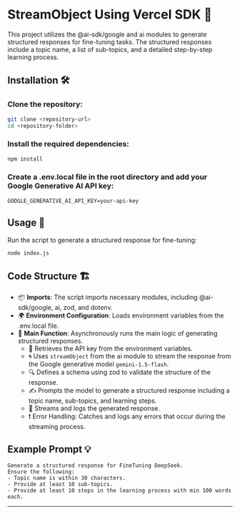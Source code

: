 # StreamObject Using Vercel SDK 🚀

This project utilizes the @ai-sdk/google and ai modules to generate structured responses for fine-tuning tasks. The structured responses include a topic name, a list of sub-topics, and a detailed step-by-step learning process.

## Installation 🛠️
### Clone the repository:
```sh
git clone <repository-url>
cd <repository-folder>
```
### Install the required dependencies:
```sh
npm install
```
### Create a .env.local file in the root directory and add your Google Generative AI API key:
```env
GOOGLE_GENERATIVE_AI_API_KEY=your-api-key
```

## Usage 🚀
Run the script to generate a structured response for fine-tuning:
```sh
node index.js
```

## Code Structure 🏗️
- 📦 **Imports**: The script imports necessary modules, including @ai-sdk/google, ai, zod, and dotenv.
- 🌍 **Environment Configuration**: Loads environment variables from the .env.local file.
- 🔄 **Main Function**: Asynchronously runs the main logic of generating structured responses.
  - 🔑 Retrieves the API key from the environment variables.
  - 🌀 Uses `streamObject` from the ai module to stream the response from the Google generative model `gemini-1.5-flash`.
  - 🔍 Defines a schema using zod to validate the structure of the response.
  - ✍️ Prompts the model to generate a structured response including a topic name, sub-topics, and learning steps.
  - 📜 Streams and logs the generated response.
  - ❗ Error Handling: Catches and logs any errors that occur during the streaming process.

## Example Prompt 💡
```plaintext
Generate a structured response for FineTuning DeepSeek.
Ensure the following:
- Topic name is within 30 characters.
- Provide at least 10 sub-topics.
- Provide at least 10 steps in the learning process with min 100 words each.
```

---


